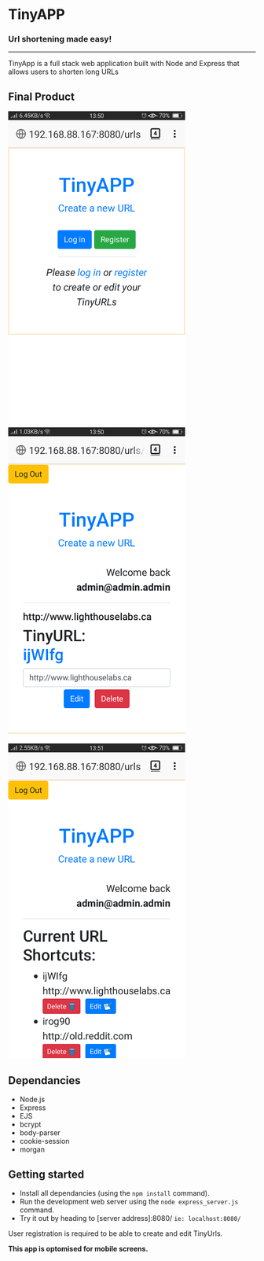 # TinyAPP
### Url shortening made easy!

--------------------------------------------------------

TinyApp is a full stack web application built with Node and Express that allows users to shorten long URLs

## Final Product

<img src="/tinyApp-screenshot1.png" width="360" height="640">
<img src="/tinyApp-screenshot2.png" width="360" height="640">
<img src="/tinyApp-screenshot3.png" width="360" height="640">

## Dependancies

 - Node.js
 - Express
 - EJS
 - bcrypt
 - body-parser
 - cookie-session
 - morgan

## Getting started

 - Install all dependancies (using the `npm install` command).
 - Run the development web server using the `node express_server.js` command.
 - Try it out by heading to [server address]:8080/ `ie: localhost:8080/`


User registration is required to be able to create and edit TinyUrls.

**This app is optomised for mobile screens.**
